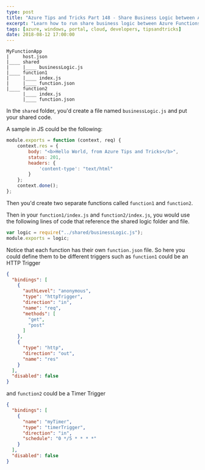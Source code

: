 ```yaml
---
type: post
title: "Azure Tips and Tricks Part 148 - Share Business Logic between Azure Functions"
excerpt: "Learn how to run share business logic between Azure Functions"
tags: [azure, windows, portal, cloud, developers, tipsandtricks]
date: 2018-08-12 17:00:00
---
```



```text
MyFunctionApp
|     host.json
|____ shared
|     |____ businessLogic.js
|____ function1
|     |____ index.js
|     |____ function.json
|____ function2
      |____ index.js
      |____ function.json
```


In the `shared` folder, you'd create a file named `businessLogic.js` and put your shared code.  

A sample in JS could be the following:

```javascript
module.exports = function (context, req) {
    context.res = {
        body: "<b>Hello World, from Azure Tips and Tricks</b>",
        status: 201,
        headers: {
            'content-type': "text/html"
        }
    };     
    context.done();
};
```
Then you'd create two separate functions called `function1` and `function2`. 

Then in your `function1/index.js` and `function2/index.js`, you would use the following lines of code that reference the shared logic folder and file. 

```javascript
var logic = require("../shared/businessLogic.js");
module.exports = logic;
```

Notice that each function has their own `function.json` file. So here you could define them to be different triggers such as `function1` could be an HTTP Trigger

```json
{
  "bindings": [
    {
      "authLevel": "anonymous",
      "type": "httpTrigger",
      "direction": "in",
      "name": "req",
      "methods": [
        "get",
        "post"
      ]
    },
    {
      "type": "http",
      "direction": "out",
      "name": "res"
    }
  ],
  "disabled": false
}
```

and `function2` could be a Timer Trigger

```json
{
  "bindings": [
    {
      "name": "myTimer",
      "type": "timerTrigger",
      "direction": "in",
      "schedule": "0 */5 * * * *"
    }
  ],
  "disabled": false
}
```
